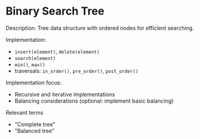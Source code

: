 # Binary Search Tree

Description: Tree data structure with ordered nodes for efficient searching.

Implementation:

- `insert(element)`, `delete(element)`
- `search(element)`
- `min()`, `max()`
- traversals: `in_order()`, `pre_order()`, `post_order()`

Implementation focus:

- Recursive and iterative implementations
- Balancing considerations (optional: implement basic balancing)

Relevant terms

- "Complete tree"
- "Balanced tree"
